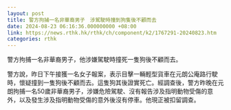 ```yaml
---
layout: post
title: 警方拘捕一名非華裔男子　涉駕駛時撞到狗隻後不顧而去
date: 2024-08-23 06:16:36.000000000 +08:00
link: https://news.rthk.hk/rthk/ch/component/k2/1767291-20240823.htm
categories: rthk
---
```


警方拘捕一名非華裔男子，他涉嫌駕駛時撞死一隻狗後不顧而去。

警方說，昨日下午接獲一名女子報案，表示目擊一輛輕型貨車在元朗公庵路行駛時，懷疑撞到一隻狗後不顧而去。這隻狗其後證實死亡。經調查後，警方昨晚在元朗拘捕一名50歲非華裔男子，涉嫌危險駕駛、沒有報告涉及指明動物受傷的意外，以及發生涉及指明動物受傷的意外後沒有停車。他現正被扣留調查。
